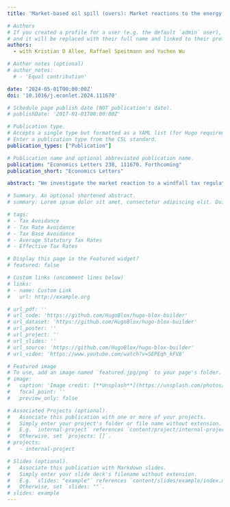 ```yaml
---
title: 'Market-based oil spill (overs): Market reactions to the energy windfall tax announcements and disclosures in the United Kingdom'

# Authors
# If you created a profile for a user (e.g. the default `admin` user), write the username (folder name) here
# and it will be replaced with their full name and linked to their profile.
authors:
  - with Kristian D Allee, Raffael Speitmann and Yuchen Wu

# Author notes (optional)
# author_notes:
  # - 'Equal contribution'

date: '2024-05-01T00:00:00Z'
doi: '10.1016/j.econlet.2024.111670'

# Schedule page publish date (NOT publication's date).
# publishDate: '2017-01-01T00:00:00Z'

# Publication type.
# Accepts a single type but formatted as a YAML list (for Hugo requirements).
# Enter a publication type from the CSL standard.
publication_types: ["Publication"]

# Publication name and optional abbreviated publication name.
publication: "Economics Letters 238, 111670. Forthcoming"
publication_short: "Economics Letters"

abstract: "We investigate the market reaction to a windfall tax regulation announcement for oil and gas firms in the UK. We find that firms subject to the windfall tax experience a significant abnormal price effect of 6.0 to 7.3 %. The effect is concentrated among large and more profitable firms. The results also show that firms voluntarily disclose more precise information after the regulation to offset the negative abnormal price reaction at the windfall tax announcement date. Evidence suggests that these disclosures are largely effective at allaying the price effects associated with increased investor disagreement. Moreover, our analyses show that firms within the same industry experience a negative spillover effect and decreased investor demand associated with heightened policy uncertainty about the implementation of windfall tax regulation."

# Summary. An optional shortened abstract.
# summary: Lorem ipsum dolor sit amet, consectetur adipiscing elit. Duis posuere tellus ac convallis placerat. Proin tincidunt magna sed ex sollicitudin condimentum.

# tags: 
# - Tax Avoidance
# - Tax Rate Avoidance
# - Tax Base Avoidance
# - Average Statutory Tax Rates
# - Effective Tax Rates

# Display this page in the Featured widget?
# featured: false

# Custom links (uncomment lines below)
# links:
# - name: Custom Link
#   url: http://example.org

# url_pdf: ''
# url_code: 'https://github.com/HugoBlox/hugo-blox-builder'
# url_dataset: 'https://github.com/HugoBlox/hugo-blox-builder'
# url_poster: ''
# url_project: ''
# url_slides: ''
# url_source: 'https://github.com/HugoBlox/hugo-blox-builder'
# url_video: 'https://www.youtube.com/watch?v=SEPEqh_kFV8'

# Featured image
# To use, add an image named `featured.jpg/png` to your page's folder.
# image:
#   caption: 'Image credit: [**Unsplash**](https://unsplash.com/photos/pLCdAaMFLTE)'
#   focal_point: ''
#   preview_only: false

# Associated Projects (optional).
#   Associate this publication with one or more of your projects.
#   Simply enter your project's folder or file name without extension.
#   E.g. `internal-project` references `content/project/internal-project/index.md`.
#   Otherwise, set `projects: []`.
# projects:
#   - internal-project

# Slides (optional).
#   Associate this publication with Markdown slides.
#   Simply enter your slide deck's filename without extension.
#   E.g. `slides: "example"` references `content/slides/example/index.md`.
#   Otherwise, set `slides: ""`.
# slides: example
---
```

